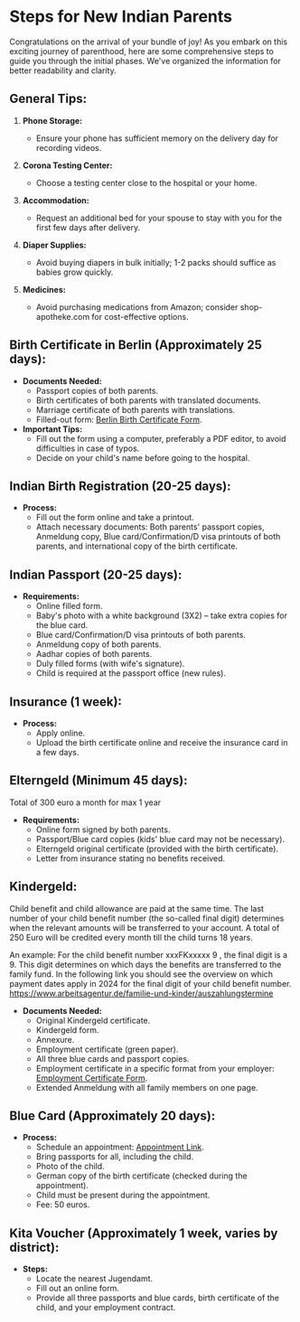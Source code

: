 # Steps for New Indian Parents

Congratulations on the arrival of your bundle of joy! As you embark on this exciting journey of parenthood, here are some comprehensive steps to guide you through the initial phases. We've organized the information for better readability and clarity.

## General Tips:

1. **Phone Storage:**
   - Ensure your phone has sufficient memory on the delivery day for recording videos.

2. **Corona Testing Center:**
   - Choose a testing center close to the hospital or your home.

3. **Accommodation:**
   - Request an additional bed for your spouse to stay with you for the first few days after delivery.

4. **Diaper Supplies:**
   - Avoid buying diapers in bulk initially; 1-2 packs should suffice as babies grow quickly.

5. **Medicines:**
   - Avoid purchasing medications from Amazon; consider shop-apotheke.com for cost-effective options.

## Birth Certificate in Berlin (Approximately 25 days):

- **Documents Needed:**
  - Passport copies of both parents.
  - Birth certificates of both parents with translated documents.
  - Marriage certificate of both parents with translations.
  - Filled-out form: [Berlin Birth Certificate Form](https://www.berlin.de/ba-charlottenburg-wilmersdorf/verwaltung/aemter/buergerdienste/standesamt/geburtenregister/namenserklarung_kind.pdf).
- **Important Tips:**
  - Fill out the form using a computer, preferably a PDF editor, to avoid difficulties in case of typos.
  - Decide on your child's name before going to the hospital.

## Indian Birth Registration (20-25 days):

- **Process:**
  - Fill out the form online and take a printout.
  - Attach necessary documents: Both parents' passport copies, Anmeldung copy, Blue card/Confirmation/D visa printouts of both parents, and international copy of the birth certificate.

## Indian Passport (20-25 days):

- **Requirements:**
  - Online filled form.
  - Baby's photo with a white background (3X2) – take extra copies for the blue card.
  - Blue card/Confirmation/D visa printouts of both parents.
  - Anmeldung copy of both parents.
  - Aadhar copies of both parents.
  - Duly filled forms (with wife's signature).
  - Child is required at the passport office (new rules).

## Insurance (1 week):

- **Process:**
  - Apply online.
  - Upload the birth certificate online and receive the insurance card in a few days.

## Elterngeld (Minimum 45 days):
Total of 300 euro a month for max 1 year 
- **Requirements:**
  - Online form signed by both parents.
  - Passport/Blue card copies (kids' blue card may not be necessary).
  - Elterngeld original certificate (provided with the birth certificate).
  - Letter from insurance stating no benefits received.

## Kindergeld:
Child benefit and child allowance are paid at the same time. The  last number  of your child benefit number (the so-called final digit) determines  when the relevant amounts  will be transferred to your account. A total of 250 Euro will be credited every month till the child turns 18 years.

An example:
For the  child benefit number  xxxFKxxxxx 9  , the final digit is a 9. This digit determines on which days the benefits are transferred to the family fund.
In the following link you should see the overview on which  payment dates apply in 2024  for the final digit of your child benefit number.
https://www.arbeitsagentur.de/familie-und-kinder/auszahlungstermine

- **Documents Needed:**
  - Original Kindergeld certificate.
  - Kindergeld form.
  - Annexure.
  - Employment certificate (green paper).
  - All three blue cards and passport copies.
  - Employment certificate in a specific format from your employer: [Employment Certificate Form](https://romde.eu/documente/pdf/036/Arbeitgeberbescheinigung.pdf).
  - Extended Anmeldung with all family members on one page.

## Blue Card (Approximately 20 days):

- **Process:**
  - Schedule an appointment: [Appointment Link](https://service.berlin.de/dienstleistung/324269/en/).
  - Bring passports for all, including the child.
  - Photo of the child.
  - German copy of the birth certificate (checked during the appointment).
  - Child must be present during the appointment.
  - Fee: 50 euros.

## Kita Voucher (Approximately 1 week, varies by district):

- **Steps:**
  - Locate the nearest Jugendamt.
  - Fill out an online form.
  - Provide all three passports and blue cards, birth certificate of the child, and your employment contract.
